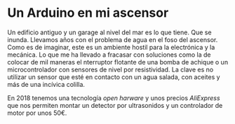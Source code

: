 # Un Arduino en mi ascensor
Un edificio antiguo y un garage al nivel del mar es lo que tiene. Que se inunda. 
Llevamos años con el problema de agua en el foso del ascensor. Como es de imaginar, este es un ambiente hostil para la electrónica y la mecánica. Lo que me ha llevado a fracasar con soluciones como la de colocar de mil maneras el nterruptor flotante de una bomba de achique o un microcontrolador con sensores de nivel por resistividad.
La clave es no utilizar un sensor que esté en contacto con un agua salada, con aceites y más de una incívica colilla. 

En 2018 tenemos una tecnología _open harware_ y unos precios _AliExpress_ que nos permiten montar un detector por ultrasonidos y un controlador de motor por unos 50€.
